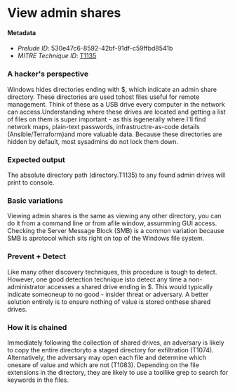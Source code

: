 
# View admin shares

#### Metadata

- *Prelude ID*: 530e47c6-8592-42bf-91df-c59ffbd8541b
- *MITRE Technique ID*: [T1135](https://attack.mitre.org/techniques/T1135/)

### A hacker's perspective

Windows hides directories ending with $, which indicate an admin share directory. These directories are used tohost files useful for remote management. Think of these as a USB drive every computer in the network can access.Understanding where these drives are located and getting a list of files on them is super important - as this isgenerally where I'll find network maps, plain-text passwords, infrastructre-as-code details (Ansible/Terraform)and more valuable data. Because these directories are hidden by default, most sysadmins do not lock them down.

### Expected output

The absolute directory path (directory.T1135) to any found admin drives will print to console.

### Basic variations

Viewing admin shares is the same as viewing any other directory, you can do it from a command line or from afile window, assumming GUI access. Checking the Server Message Block (SMB) is a common variation because SMB is aprotocol which sits right on top of the Windows file system.

### Prevent + Detect

Like many other discovery techniques, this procedure is tough to detect. However, one good detection technique isto detect any time a non-administrator accesses a shared drive ending in $. This would typically indicate someoneup to no good - insider threat or adversary. A better solution entirely is to ensure nothing of value is stored onthese shared drives.

### How it is chained

Immediately following the collection of shared drives, an adversary is likely to copy the entire directoryto a staged directory for exfiltration (T1074). Alternatively, the adversary may open each file and determine which onesare of value and which are not (T1083). Depending on the file extensions in the directory, they are likely to use a toollike grep to search for keywords in the files.
